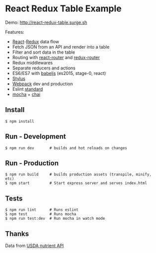 # React Redux Table Example

Demo: <http://react-redux-table.surge.sh>

Features:

 * [React](https://facebook.github.io/react)-[Redux](http://redux.js.org) data flow
 * Fetch JSON from an API and render into a table
 * Filter and sort data in the table
 * Routing with [react-router](https://github.com/rackt/react-router) and [redux-router](https://github.com/rackt/redux-router)
 * Redux middlewares
 * Separate reducers and actions
 * ES6/ES7 with [babeljs](https://babeljs.io) (es2015, stage-0, react)
 * [Stylus](http://learnboost.github.io/stylus)
 * [Webpack](https://webpack.github.io) dev and production
 * Eslint [standard](http://standardjs.com)
 * [mocha](https://mochajs.org) + [chai](http://chaijs.com)

## Install

    $ npm install

## Run - Development

    $ npm run dev       # builds and hot reloads on changes

## Run - Production

    $ npm run build     # builds production assets (transpile, minify, etc)
    $ npm start         # Start express server and serves index.html

## Tests

    $ npm run lint      # Runs eslint
    $ npm test          # Runs mocha
    $ npm run test:dev  # Run mocha in watch mode

## Thanks

Data from [USDA nutrient API](http://ndb.nal.usda.gov/ndb/doc/apilist/API-NUTRIENT-REPORT.md)
